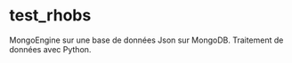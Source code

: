 # test_rhobs
MongoEngine sur une base de données Json sur MongoDB. Traitement de données avec Python.
